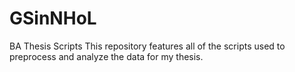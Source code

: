 # GSinNHoL
BA Thesis Scripts
This repository features all of the scripts used to preprocess and analyze the data for my thesis. 
